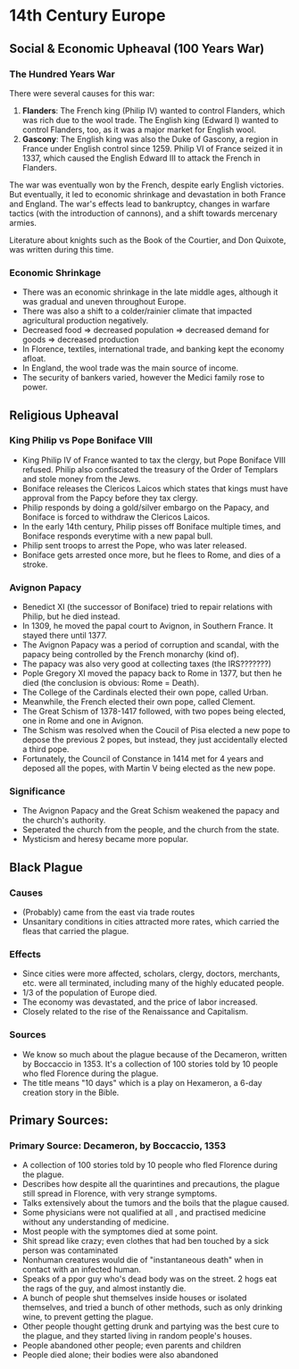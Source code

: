 # 14th Century Europe

## Social & Economic Upheaval (100 Years War)

### The Hundred Years War

There were several causes for this war:
1. **Flanders**: The French king (Philip IV) wanted to control Flanders, which was rich due to the wool trade. The English king (Edward I) wanted to control Flanders, too, as it was a major market for English wool.
2. **Gascony**: The English king was also the Duke of Gascony, a region in France under English control since 1259. Philip VI of France seized it in 1337, which caused the English Edward III to attack the French in Flanders.

The war was eventually won by the French, despite early English victories. But eventually, it led to economic shrinkage and devastation in both France and England. The war's effects lead to bankruptcy, changes in warfare tactics (with the introduction of cannons), and a shift towards mercenary armies. 

Literature about knights such as the Book of the Courtier, and Don Quixote, was written during this time.

### Economic Shrinkage

- There was an economic shrinkage in the late middle ages, although it was gradual and uneven throughout Europe. 
- There was also a shift to a colder/rainier climate that impacted agricultural production negatively. 
- Decreased food => decreased population => decreased demand for goods => decreased production
- In Florence, textiles, international trade, and banking kept the economy afloat.
- In England, the wool trade was the main source of income.
- The security of bankers varied, however the Medici family rose to power.



## Religious Upheaval

### King Philip vs Pope Boniface VIII

- King Philip IV of France wanted to tax the clergy, but Pope Boniface VIII refused. Philip also confiscated the treasury of the Order of Templars and stole money from the Jews.
- Boniface releases the Clericos Laicos which states that kings must have approval from the Papcy before they tax clergy. 
- Philip responds by doing a gold/silver embargo on the Papacy, and Boniface is forced to withdraw the Clericos Laicos.
- In the early 14th century, Philip pisses off Boniface multiple times, and Boniface responds everytime with a new papal bull.
- Philip sent troops to arrest the Pope, who was later released.
- Boniface gets arrested once more, but he flees to Rome, and dies of a stroke.


### Avignon Papacy

- Benedict XI (the successor of Boniface) tried to repair relations with Philip, but he died instead. 
- In 1309, he moved the papal court to Avignon, in Southern France. It stayed there until 1377.
- The Avignon Papacy was a period of corruption and scandal, with the papacy being controlled by the French monarchy (kind of).
- The papacy was also very good at collecting taxes (the IRS???????)
- Pople Gregory XI moved the papacy back to Rome in 1377, but then he died (the conclusion is obvious: Rome = Death).
- The College of the Cardinals elected their own pope, called Urban.
- Meanwhile, the French elected their own pope, called Clement.
- The Great Schism of 1378-1417 followed, with two popes being elected, one in Rome and one in Avignon.
- The Schism was resolved when the Coucil of Pisa elected a new pope to depose the previous 2 popes, but instead, they just accidentally elected a third pope.
- Fortunately, the Council of Constance in 1414 met for 4 years and deposed all the popes, with Martin V being elected as the new pope.

### Significance
- The Avignon Papacy and the Great Schism weakened the papacy and the church's authority.
- Seperated the church from the people, and the church from the state.
- Mysticism and heresy became more popular.

## Black Plague

### Causes
- (Probably) came from the east via trade routes
- Unsanitary conditions in cities attracted more rates, which carried the fleas that carried the plague.

### Effects
- Since cities were more affected, scholars, clergy, doctors, merchants, etc. were all terminated, including many of the highly educated people.
- 1/3 of the population of Europe died.
- The economy was devastated, and the price of labor increased.
- Closely related to the rise of the Renaissance and Capitalism.

### Sources

- We know so much about the plague because of the Decameron, written by Boccaccio in 1353. It's a collection of 100 stories told by 10 people who fled Florence during the plague.
- The title means "10 days" which is a play on Hexameron, a 6-day creation story in the Bible.



## Primary Sources:

### Primary Source: Decameron, by Boccaccio, 1353

- A collection of 100 stories told by 10 people who fled Florence during the plague.
- Describes how despite all the quarintines and precautions, the plague still spread in Florence, with very strange symptoms.
- Talks extensively about the tumors and the boils that the plague caused.
- Some physicians were not qualified at all , and practised medicine without any understanding of medicine.
- Most people with the symptomes died at some point. 
- Shit spread like crazy; even clothes that had ben touched by a sick person was contaminated 
- Nonhuman creatures would die of "instantaneous death" when in contact with an infected human.
- Speaks of a ppor guy who's dead body was on the street. 2 hogs eat the rags of the guy, and almost instantly die.
- A bunch of people shut themselves inside houses or isolated themselves, and tried a bunch of other methods, such as only drinking wine, to prevent getting the plague.
- Other people thought getting drunk and partying was the best cure to the plague, and they started living in random people's houses.
- People abandoned other people; even parents and children
- People died alone; their bodies were also abandoned
 